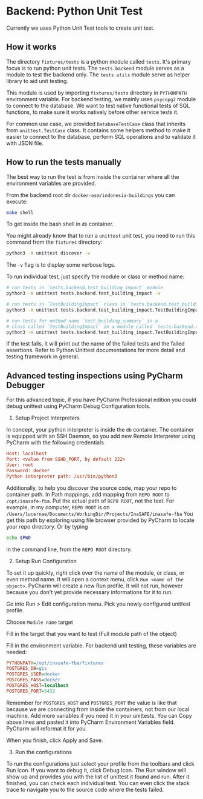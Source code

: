 # Backend: Python Unit Test

Currently we uses Python Unit Test tools to create unit test.

## How it works

The directory `fixtures/tests` is a python module called `tests`.
It's primary focus is to run python unit tests.
The `tests.backend` module serves as a module to test the backend only.
The `tests.utils` module serve as helper library to aid unit testing.

This module is used by importing `fixtures/tests` directory in `PYTHONPATH` environment variable.
For backend testing, we mainly uses `psycopg2` module to connect to the database.
We want to test native functional tests of SQL functions, to make sure it works natively before other service tests it.

For common use case, we provided `DatabaseTestCase` class that inherits from `unittest.TestCase` class.
It contains some helpers method to make it easier to connect to the database, 
perform SQL operations and to validate it with JSON file.

## How to run the tests manually

The best way to run the test is from inside the container where all the 
environment variables are provided.

From the backend root dir `docker-osm/indonesia-buildings` you can execute:

```bash
make shell
```

To get inside the bash shell in `db` container.

You might already know that to run a `unittest` unit test, you need to run this command from the `fixtures`
directory:

```bash
python3 -m unittest discover -v
```

The `-v` flag is to display some verbose logs.

To run individual test, just specify the module or class or method name:

```bash
# run tests in `tests.backend.test_building_impact` module
python3 -m unittest tests.backend.test_building_impact -v

# run tests in `TestBuildingImpact` class in `tests.backend.test_building_impact` module
python3 -m unittest tests.backend.test_building_impact.TestBuildingImpact -v

# run tests for method name `test_building_summary` in a 
# class called `TestBuildingImpact` in a module called `tests.backend.test_building_impact`
python3 -m unittest tests.backend.test_building_impact.TestBuildingImpact.test_building_summary -v

```

If the test fails, it will print out the name of the failed tests and the failed assertions.
Refer to Python Unittest documentations for more detail and testing framework in general.

## Advanced testing inspections using PyCharm Debugger

For this advanced topic, if you have PyCharm Professional edition you could debug unittest 
using PyCharm Debug Configuration tools.

1. Setup Project Interpreters

In concept, your python interpreter is inside the `db` container. The container is equipped
with an SSH Daemon, so you add new Remote Interpreter using PyCharm with the following credentials

```ini
Host: localhost
Port: <value from SSHD_PORT, by default 222>
User: root
Password: docker
Python interpreter path: /usr/bin/python3

```

Additionally, to help you discover the source code, map your repo to container path.
In Path mappings, add mapping from `REPO ROOT` to `/opt/inasafe-fba`.
Put the actual path of `REPO ROOT`, not the text.
For example, in my computer, `REPO ROOT` is on `/Users/lucernae/Documents/WorkingDir/Projects/InaSAFE/inasafe-fba`
You get this path by exploring using file browser provided by PyCharm to locate your repo directory.
Or by typing

```bash
echo $PWD
```

in the command line, from the `REPO ROOT` directory.


2. Setup Run Configuration

To set it up quickly, right click over the name of the module, or class, or even method name.
It will open a context menu, click `Run <name of the object>`.
PyCharm will create a new Run profile.
It will not run, however because you don't yet provide necessary informations for it to run.

Go into Run > Edit configuration menu.
Pick you newly configured unittest profile.

Choose `Module name` target

Fill in the target that you want to test (Full module path of the object)

Fill in the environment variable.
For backend unit testing, these variables are needed:

```ini
PYTHONPATH=/opt/inasafe-fba/fixtures
POSTGRES_DB=gis
POSTGRES_USER=docker
POSTGRES_PASS=docker
POSTGRES_HOST=localhost
POSTGRES_PORT=5432
```

Remember for `POSTGRES_HOST` and `POSTGRES_PORT` the value is like that because 
we are connecting from inside the containers, not from our local machine.
Add more variables if you need it in your unittests.
You can Copy above lines and pasted it into PyCharm Environment Variables field.
PyCharm will reformat it for you.

When you finish, click Apply and Save.

3. Run the configurations

To run the configurations just select your profile from the toolbars and click Run icon.
If you want to debug it, click Debug Icon.
The Run window will show up and provides you with the list of unittest it found and run.
After it finished, you can check each individual test.
You can even click the stack trace to navigate you to the source code where the tests failed.
